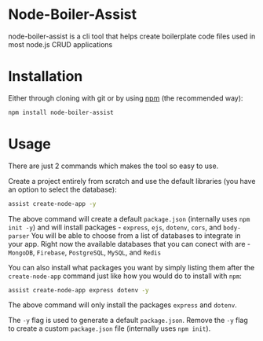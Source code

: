 # Node-Boiler-Assist

node-boiler-assist is a cli tool that helps create boilerplate code files used in most node.js CRUD applications 

# Installation

Either through cloning with git or by using [npm](http://npmjs.org) (the recommended way):
```bash
npm install node-boiler-assist
```

# Usage

There are just 2 commands which makes the tool so easy to use.

Create a project entirely from scratch and use the default libraries (you have an option to select the database):

```bash
assist create-node-app -y
```

The above command will create a default `package.json` (internally uses `npm init -y`) and will install packages - `express`, `ejs`, `dotenv`, `cors`, and `body-parser`
You will be able to choose from a list of databases to integrate in your app.
Right now  the available databases that you can conect with are - `MongoDB`, `Firebase`, `PostgreSQL`, `MySQL`, and `Redis`

You can also install what packages you want by simply listing them after the `create-node-app` command just like how you would do to install with `npm`:

```bash
assist create-node-app express dotenv -y
```

The above command will only install the packages `express` and `dotenv`.

The `-y` flag is used to generate a default `package.json`. Remove the `-y` flag to create a custom `package.json` file (internally uses `npm init`).